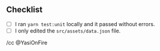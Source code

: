 ## Checklist

<!-- Before submitting your pull request please make sure you checked the following tasks: -->

- [ ] I ran `yarn test:unit` locally and it passed without errors.
- [ ] I only edited the `src/assets/data.json` file.

<!-- To check a task, put a "x" between the brackets, similar to [x] -->

<!-- If you are ready to merge add ready-to-merge label -->

/cc @YasiOnFire
